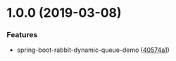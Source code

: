 # 1.0.0 (2019-03-08)


### Features

* spring-boot-rabbit-dynamic-queue-demo ([40574a1](https://github.com/e-sen/lab/commit/40574a1))



